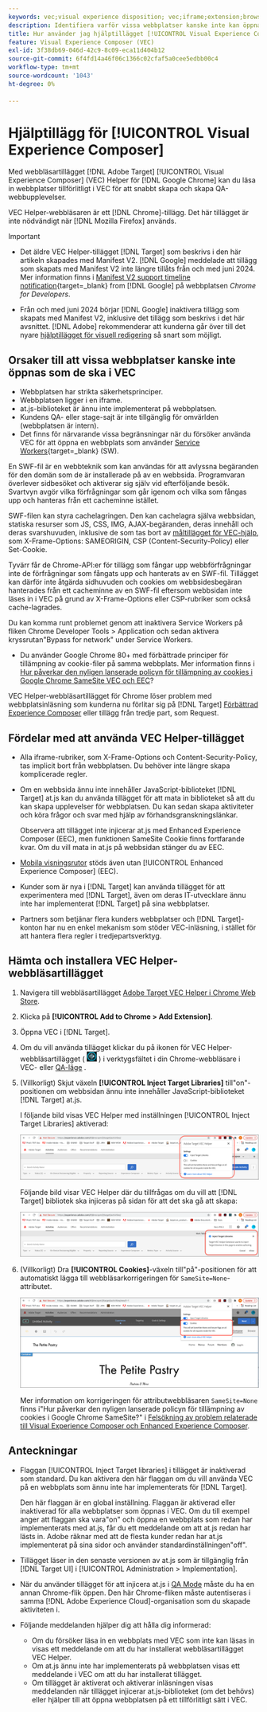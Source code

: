 ```yaml
---
keywords: vec;visual experience disposition; vec;iframe;extension;browser
description: Identifiera varför vissa webbplatser kanske inte kan öppnas på ett tillförlitligt sätt i [!UICONTROL Visual Experience Composer] (VEC). Med webbläsartillägget VEC Helper kan du läsa in webbplatser tillförlitligt i VEC.
title: Hur använder jag hjälptillägget [!UICONTROL Visual Experience Composer] (VEC)?
feature: Visual Experience Composer (VEC)
exl-id: 3f38db69-046d-42c9-8c09-eca11d404b12
source-git-commit: 6f4fd14a46f06c1366c02cfaf5a0cee5edbb00c4
workflow-type: tm+mt
source-wordcount: '1043'
ht-degree: 0%

---
```


# Hjälptillägg för [!UICONTROL Visual Experience Composer]

Med webbläsartillägget [!DNL Adobe Target] [!UICONTROL Visual Experience Composer] (VEC) Helper för [!DNL Google Chrome] kan du läsa in webbplatser tillförlitligt i VEC för att snabbt skapa och skapa QA-webbupplevelser.

VEC Helper-webbläsaren är ett [!DNL Chrome]-tillägg. Det här tillägget är inte nödvändigt när [!DNL Mozilla Firefox] används.

>[!IMPORTANT]
>
>* Det äldre VEC Helper-tillägget [!DNL Target] som beskrivs i den här artikeln skapades med Manifest V2. [!DNL Google] meddelade att tillägg som skapats med Manifest V2 inte längre tillåts från och med juni 2024. Mer information finns i [Manifest V2 support timeline notification](https://developer.chrome.com/docs/extensions/develop/migrate/mv2-deprecation-timeline){target=_blank} from [!DNL Google] på webbplatsen *Chrome for Developers*.
>
>* Från och med juni 2024 börjar [!DNL Google] inaktivera tillägg som skapats med Manifest V2, inklusive det tillägg som beskrivs i det här avsnittet. [!DNL Adobe] rekommenderar att kunderna går över till det nyare [hjälptillägget för visuell redigering](/help/main/c-experiences/c-visual-experience-composer/r-troubleshoot-composer/visual-editing-helper-extension.md) så snart som möjligt.

## Orsaker till att vissa webbplatser kanske inte öppnas som de ska i VEC

* Webbplatsen har strikta säkerhetsprinciper.
* Webbplatsen ligger i en iframe.
* at.js-biblioteket är ännu inte implementerat på webbplatsen.
* Kundens QA- eller stage-sajt är inte tillgänglig för omvärlden (webbplatsen är intern).
* Det finns för närvarande vissa begränsningar när du försöker använda VEC för att öppna en webbplats som använder [Service Workers](https://developer.mozilla.org/en-US/docs/Web/API/Service_Worker_API){target=_blank} (SW).

En SWF-fil är en webbteknik som kan användas för att avlyssna begäranden för den domän som de är installerade på av en webbsida. Programvaran överlever sidbesöket och aktiverar sig själv vid efterföljande besök. Svartvyn avgör vilka förfrågningar som går igenom och vilka som fångas upp och hanteras från ett cacheminne istället.

SWF-filen kan styra cachelagringen. Den kan cachelagra själva webbsidan, statiska resurser som JS, CSS, IMG, AJAX-begäranden, deras innehåll och deras svarshuvuden, inklusive de som tas bort av [måltillägget för VEC-hjälp](/help/main/c-experiences/c-visual-experience-composer/r-troubleshoot-composer/vec-helper-browser-extension.md), som X-Frame-Options: SAMEORIGIN, CSP (Content-Security-Policy) eller Set-Cookie.

Tyvärr får de Chrome-API:er för tillägg som fångar upp webbförfrågningar inte de förfrågningar som fångats upp och hanterats av en SWF-fil. Tillägget kan därför inte åtgärda sidhuvuden och cookies om webbsidesbegäran hanterades från ett cacheminne av en SWF-fil eftersom webbsidan inte läses in i VEC på grund av X-Frame-Options eller CSP-rubriker som också cache-lagrades.

Du kan komma runt problemet genom att inaktivera Service Workers på fliken Chrome Developer Tools > Application och sedan aktivera kryssrutan&quot;Bypass for network&quot; under Service Workers.

* Du använder Google Chrome 80+ med förbättrade principer för tillämpning av cookie-filer på samma webbplats. Mer information finns i [Hur påverkar den nyligen lanserade policyn för tillämpning av cookies i Google Chrome SameSite VEC och EEC](/help/main/c-experiences/c-visual-experience-composer/r-troubleshoot-composer/issues-related-to-the-visual-experience-composer-vec-and-enhanced-experience-composer-eec.md#samesite)?

VEC Helper-webbläsartillägget för Chrome löser problem med webbplatsinläsning som kunderna nu förlitar sig på [!DNL Target] [Förbättrad Experience Composer](/help/main/administrating-target/visual-experience-composer-set-up.md#eec) eller tillägg från tredje part, som Request.

## Fördelar med att använda VEC Helper-tillägget

* Alla iframe-rubriker, som X-Frame-Options och Content-Security-Policy, tas implicit bort från webbplatsen. Du behöver inte längre skapa komplicerade regler.
* Om en webbsida ännu inte innehåller JavaScript-biblioteket [!DNL Target] at.js kan du använda tillägget för att mata in biblioteket så att du kan skapa upplevelser för webbplatsen. Du kan sedan skapa aktiviteter och köra frågor och svar med hjälp av förhandsgranskningslänkar.

  Observera att tillägget inte injicerar at.js med Enhanced Experience Composer (EEC), men funktionen SameSite Cookie finns fortfarande kvar. Om du vill mata in at.js på webbsidan stänger du av EEC.

* [Mobila visningsrutor](/help/main/c-experiences/c-visual-experience-composer/mobile-viewports.md) stöds även utan [!UICONTROL Enhanced Experience Composer] (EEC).
* Kunder som är nya i [!DNL Target] kan använda tillägget för att experimentera med [!DNL Target], även om deras IT-utvecklare ännu inte har implementerat [!DNL Target] på sina webbplatser.
* Partners som betjänar flera kunders webbplatser och [!DNL Target]-konton har nu en enkel mekanism som stöder VEC-inläsning, i stället för att hantera flera regler i tredjepartsverktyg.

## Hämta och installera VEC Helper-webbläsartillägget

1. Navigera till webbläsartillägget [Adobe Target VEC Helper i Chrome Web Store](https://chromewebstore.google.com/detail/adobe-experience-cloud-vi/kgmjjkfjacffaebgpkpcllakjifppnca).
1. Klicka på **[!UICONTROL Add to Chrome > Add Extension]**.
1. Öppna VEC i [!DNL Target].
1. Om du vill använda tillägget klickar du på ikonen för VEC Helper-webbläsartillägget ( ![VEC Helper-ikonen ](/help/main/c-experiences/c-visual-experience-composer/r-troubleshoot-composer/assets/vec-help-extension.png) ) i verktygsfältet i din Chrome-webbläsare i VEC- eller [QA-läge](/help/main/c-activities/c-activity-qa/activity-qa.md) .
1. (Villkorligt) Skjut växeln **[!UICONTROL Inject Target Libraries]** till&quot;on&quot;-positionen om webbsidan ännu inte innehåller JavaScript-biblioteket [!DNL Target] at.js.

   I följande bild visas VEC Helper med inställningen [!UICONTROL Inject Target Libraries] aktiverad:

   ![VEC-hjälp 1](/help/main/c-experiences/c-visual-experience-composer/r-troubleshoot-composer/assets/vec-help-extension-1.png)

   Följande bild visar VEC Helper där du tillfrågas om du vill att [!DNL Target] bibliotek ska injiceras på sidan för att det ska gå att skapa:

   ![VEC-hjälp 2](/help/main/c-experiences/c-visual-experience-composer/r-troubleshoot-composer/assets/vec-helper.png)

1. (Villkorligt) Dra **[!UICONTROL Cookies]**-växeln till&quot;på&quot;-positionen för att automatiskt lägga till webbläsarkorrigeringen för `SameSite=None`-attributet.

   ![Växla cookies i VEC-hjälplägget](/help/main/c-experiences/c-visual-experience-composer/r-troubleshoot-composer/assets/cookies-vec-helper.png)

   Mer information om korrigeringen för attributwebbläsaren `SameSite=None` finns i&quot;Hur påverkar den nyligen lanserade policyn för tillämpning av cookies i Google Chrome SameSite?&quot; i [Felsökning av problem relaterade till Visual Experience Composer och Enhanced Experience Composer](/help/main/c-experiences/c-visual-experience-composer/r-troubleshoot-composer/issues-related-to-the-visual-experience-composer-vec-and-enhanced-experience-composer-eec.md#samesite).

## Anteckningar

* Flaggan [!UICONTROL Inject Target libraries] i tillägget är inaktiverad som standard. Du kan aktivera den här flaggan om du vill använda VEC på en webbplats som ännu inte har implementerats för [!DNL Target].

  Den här flaggan är en global inställning. Flaggan är aktiverad eller inaktiverad för alla webbplatser som öppnas i VEC. Om du till exempel anger att flaggan ska vara&quot;on&quot; och öppna en webbplats som redan har implementerats med at.js, får du ett meddelande om att at.js redan har lästs in. Adobe räknar med att de flesta kunder redan har at.js implementerat på sina sidor och använder standardinställningen&quot;off&quot;.

* Tillägget läser in den senaste versionen av at.js som är tillgänglig från [!DNL Target UI] i [!UICONTROL Administration > Implementation].
* När du använder tillägget för att injicera at.js i [QA Mode](/help/main/c-activities/c-activity-qa/activity-qa.md) måste du ha en annan Chrome-flik öppen. Den här Chrome-fliken måste autentiseras i samma [!DNL Adobe Experience Cloud]-organisation som du skapade aktiviteten i.
* Följande meddelanden hjälper dig att hålla dig informerad:

   * Om du försöker läsa in en webbplats med VEC som inte kan läsas in visas ett meddelande om att du har installerat webbläsartillägget VEC Helper.
   * Om at.js ännu inte har implementerats på webbplatsen visas ett meddelande i VEC om att du har installerat tillägget.
   * Om tillägget är aktiverat och aktiverar inläsningen visas meddelanden när tillägget injicerar at.js-biblioteket (om det behövs) eller hjälper till att öppna webbplatsen på ett tillförlitligt sätt i VEC.
